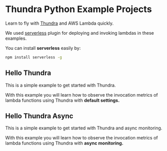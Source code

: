 # Thundra Python Example Projects


Learn to fly with [Thundra](https://www.thundra.io/) and AWS Lambda quickly.

We used [serverless](https://serverless.com/) plugin for deploying and invoking lambdas in these examples.

You can install **serverless** easily by:
```bash
npm install serverless -g
```

## Hello Thundra


This is a simple example to get started with Thundra.

With this example you will learn how to observe the invocation metrics of lambda functions using Thundra with **default settings.**

## Hello Thundra Async

This is a simple example to get started with Thundra and async monitoring.

With this example you will learn how to observe the invocation metrics of lambda functions using Thundra with **async monitoring.**
